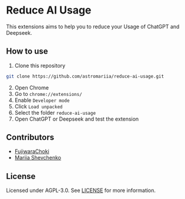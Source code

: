 # Reduce AI Usage

This extensions aims to help you to reduce your Usage of ChatGPT and Deepseek.

## How to use

1. Clone this repository
```bash
git clone https://github.com/astromariia/reduce-ai-usage.git
```

2. Open Chrome
3. Go to `chrome://extensions/`
4. Enable `Developer mode`
5. Click `Load unpacked`
6. Select the folder `reduce-ai-usage`
7. Open ChatGPT or Deepseek and test the extension

## Contributors

- [FujiwaraChoki](https://github.com/FujiwaraChoki)
- [Mariia Shevchenko](https://github.com/astromariia)

## License

Licensed under AGPL-3.0. See [LICENSE](LICENSE) for more information.
